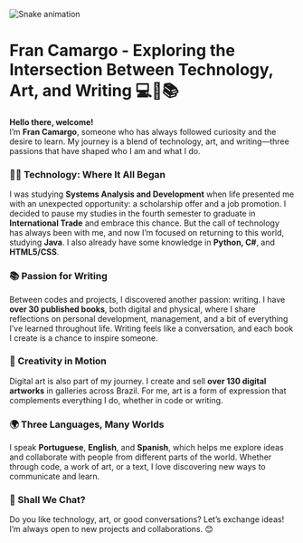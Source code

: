 ![Snake animation](https://github.com/SEU_USUARIO/FranCamargo/blob/output/github-contribution-grid-snake.svg)

# Fran Camargo - Exploring the Intersection Between Technology, Art, and Writing 💻🎨📚

**Hello there, welcome!**  
I’m **Fran Camargo**, someone who has always followed curiosity and the desire to learn. My journey is a blend of technology, art, and writing—three passions that have shaped who I am and what I do.

### 👩‍💻 Technology: Where It All Began  
I was studying **Systems Analysis and Development** when life presented me with an unexpected opportunity: a scholarship offer and a job promotion. I decided to pause my studies in the fourth semester to graduate in **International Trade** and embrace this chance. But the call of technology has always been with me, and now I’m focused on returning to this world, studying **Java**. I also already have some knowledge in **Python, C#**, and **HTML5/CSS**.

### 📚 Passion for Writing  
Between codes and projects, I discovered another passion: writing. I have **over 30 published books**, both digital and physical, where I share reflections on personal development, management, and a bit of everything I’ve learned throughout life. Writing feels like a conversation, and each book I create is a chance to inspire someone.

### 🎨 Creativity in Motion  
Digital art is also part of my journey. I create and sell **over 130 digital artworks** in galleries across Brazil. For me, art is a form of expression that complements everything I do, whether in code or writing.

### 🌍 Three Languages, Many Worlds  
I speak **Portuguese**, **English**, and **Spanish**, which helps me explore ideas and collaborate with people from different parts of the world. Whether through code, a work of art, or a text, I love discovering new ways to communicate and learn.

### 🔗 Shall We Chat?  
Do you like technology, art, or good conversations? Let’s exchange ideas! I’m always open to new projects and collaborations. 😊
